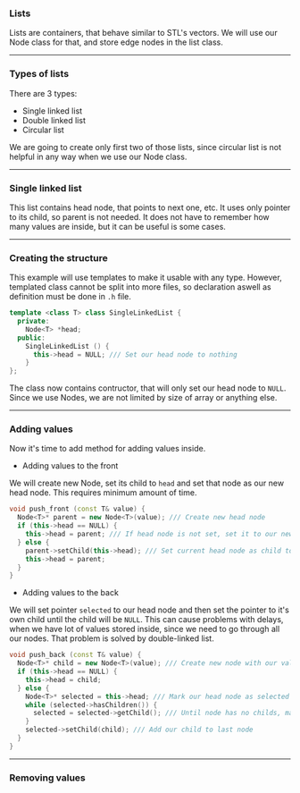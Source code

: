 ### Lists
Lists are containers, that behave similar to STL's vectors.
We will use our Node class for that, and store edge nodes in the list class.

---
### Types of lists
There are 3 types:

- Single linked list
- Double linked list
- Circular list

We are going to create only first two of those lists, since circular list is not helpful in any way when we use our Node class.

---
### Single linked list
This list contains head node, that points to next one, etc. It uses only pointer to its child, so parent is not needed.
It does not have to remember how many values are inside, but it can be useful is some cases.

---
### Creating the structure
This example will use templates to make it usable with any type. However, templated class cannot be split into more files, so declaration aswell as definition must be done in ```.h``` file.
```cpp
template <class T> class SingleLinkedList {
  private:
    Node<T> *head;
  public:
    SingleLinkedList () {
      this->head = NULL; /// Set our head node to nothing
    }
};
```
The class now contains contructor, that will only set our head node to ```NULL```. Since we use Nodes, we are not limited by size of array or anything else.

---
### Adding values
Now it's time to add method for adding values inside. 

- Adding values to the front

We will create new Node, set its child to ```head``` and set that node as our new head node. This requires minimum amount of time.
```cpp
void push_front (const T& value) {
  Node<T>* parent = new Node<T>(value); /// Create new head node
  if (this->head == NULL) {
    this->head = parent; /// If head node is not set, set it to our new node
  } else {
    parent->setChild(this->head); /// Set current head node as child to our new head node
    this->head = parent;
  }
}
```

- Adding values to the back

We will set pointer ```selected``` to our head node and then set the pointer to it's own child until the child will be ```NULL```.
This can cause problems with delays, when we have lot of values stored inside, since we need to go through all our nodes.
That problem is solved by double-linked list.
```cpp
void push_back (const T& value) {
  Node<T>* child = new Node<T>(value); /// Create new node with our value
  if (this->head == NULL) {
    this->head = child; 
  } else {
    Node<T>* selected = this->head; /// Mark our head node as selected
    while (selected->hasChildren()) { 
      selected = selected->getChild(); /// Until node has no childs, mark child of our marked node
    }
    selected->setChild(child); /// Add our child to last node
  }
}
```

---
### Removing values


